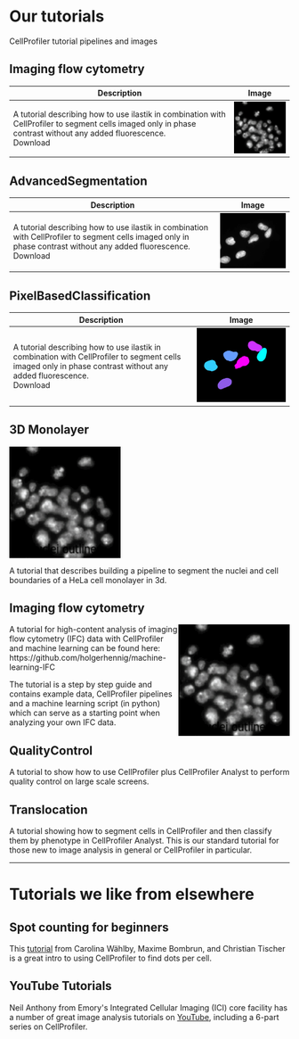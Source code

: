 # Our tutorials
CellProfiler tutorial pipelines and images


## Imaging flow cytometry

| Description | Image |
|---|---|
| A tutorial describing how to use ilastik in combination with CellProfiler to segment cells imaged only in phase contrast without any added fluorescence.<br> Download | <img src="Revitalize_example_pipelines/giftry2.gif" width="200"> |


## AdvancedSegmentation

| Description | Image |
|---|---|
| A tutorial describing how to use ilastik in combination with CellProfiler to segment cells imaged only in phase contrast without any added fluorescence.<br> Download | <img src="assets/img/specklesab_1.gif" width="300"> |


## PixelBasedClassification

| Description | Image |
|---|---|
|A tutorial describing how to use ilastik in combination with CellProfiler to segment cells imaged only in phase contrast without any added fluorescence.<br> Download|<img src="assets/img/specklescd_1.gif" width="100%"> |  


## 3D Monolayer

<img align="center" src="Revitalize_example_pipelines/giftry2.gif" width="200">

A tutorial that describes building a pipeline to segment the nuclei and cell boundaries of a HeLa cell monolayer in 3d. 

## Imaging flow cytometry

<img align="right" src="Revitalize_example_pipelines/giftry2.gif" width="200">
A tutorial for high-content analysis of imaging flow cytometry (IFC) data with CellProfiler and machine learning can be found here:
https://github.com/holgerhennig/machine-learning-IFC

The tutorial is a step by step guide and contains example data, CellProfiler pipelines and a machine learning script (in python) which can serve as a starting point when analyzing your own IFC data.
## QualityControl

A tutorial to show how to use CellProfiler plus CellProfiler Analyst to perform quality control on large scale screens.

## Translocation

A tutorial showing how to segment cells in CellProfiler and then classify them by phenotype in CellProfiler Analyst.  This is our standard tutorial for those new to image analysis in general or CellProfiler in particular.


-----
# Tutorials we like from elsewhere

## Spot counting for beginners

This [tutorial](https://github.com/tischi/cellprofiler-practical-NeuBIAS-Lisbon-2017/blob/master/practical-handout.md) from Carolina Wählby, Maxime Bombrun, and Christian Tischer is a great intro to using CellProfiler to find dots per cell.

## YouTube Tutorials

Neil Anthony from Emory's Integrated Cellular Imaging (ICI) core facility has a number of great image analysis tutorials on [YouTube](https://www.youtube.com/watch?v=IXsTba9Nxok&list=PL5Edc1v41fyBlbysy_1750IiT2xk6sDqO), including a 6-part series on CellProfiler.

